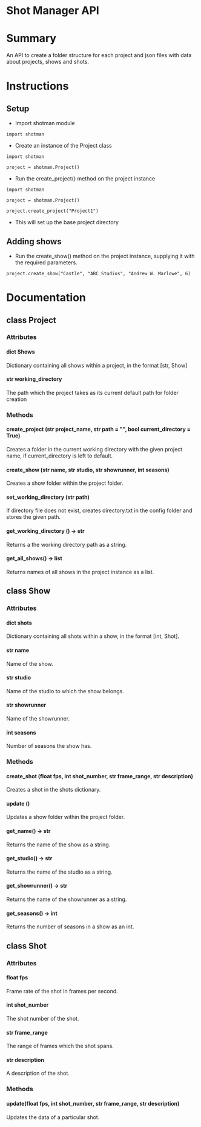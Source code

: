 # Shot Manager API

# Summary
An API to create a folder structure for each project and json files with data about projects, shows and shots.

# Instructions

## Setup

- Import shotman module
```
import shotman
```
- Create an instance of the Project class
```
import shotman

project = shotman.Project()
```
- Run the create_project() method on the project instance
```
import shotman

project = shotman.Project()

project.create_project("Project1")
```
- This will set up the base project directory

## Adding shows

- Run the create_show() method on the project instance, supplying it with the required parameters.
```
project.create_show("Castle", "ABC Studios", "Andrew W. Marlowe", 6)
```

# Documentation

## class Project

### Attributes

#### dict Shows
Dictionary containing all shows within a project, in the format [str, Show]

#### str working_directory
The path which the project takes as its current default path for folder creation

### Methods

#### create_project (str project_name, str path = "", bool current_directory = True)
Creates a folder in the current working directory with the given project name, if current_directory is left to default.

#### create_show (str name, str studio, str showrunner, int seasons)
Creates a show folder within the project folder.

#### set_working_directory (str path)
If directory file does not exist, creates directory.txt in the config folder and stores the given path.

#### get_working_directory () -> str
Returns a the working directory path as a string.

#### get_all_shows() -> list
Returns names of all shows in the project instance as a list.

## class Show

### Attributes

#### dict shots
Dictionary containing all shots within a show, in the format [int, Shot].

#### str name
Name of the show.

#### str studio
Name of the studio to which the show belongs.

#### str showrunner
Name of the showrunner.

#### int seasons
Number of seasons the show has.

### Methods

#### create_shot (float fps, int shot_number, str frame_range, str description)
Creates a shot in the shots dictionary.

#### update ()
Updates a show folder within the project folder.

#### get_name() -> str
Returns the name of the show as a string.

#### get_studio() -> str
Returns the name of the studio as a string.

#### get_showrunner() -> str
Returns the name of the showrunner as a string.

#### get_seasons() -> int
Returns the number of seasons in a show as an int.

## class Shot

### Attributes

#### float fps
Frame rate of the shot in frames per second.

#### int shot_number
The shot number of the shot.

#### str frame_range
The range of frames which the shot spans.

#### str description
A description of the shot.

### Methods

#### update(float fps, int shot_number, str frame_range, str description)
Updates the data of a particular shot.
